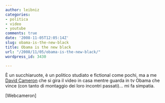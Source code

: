 ```yaml
---
author: leibniz
categories:
- politica
- video
- youtube
comments: true
date: '2008-11-05T12:05:14Z'
slug: obama-is-the-new-black
title: Obama is the new black
url: "/2008/11/05/obama-is-the-new-black/"
wordpress_id: 3430

---
```

È un succhiaruote, è un politico studiato e fictional come pochi, ma a me [David Cameron](http://uk.youtube.com/watch?v=YDX2OV9X8e4) che si gira il video in casa mentre guarda in tv Obama che vince (con tanto di montaggio dei loro incontri passati)... mi fa simpatia.

[Webcameron]
